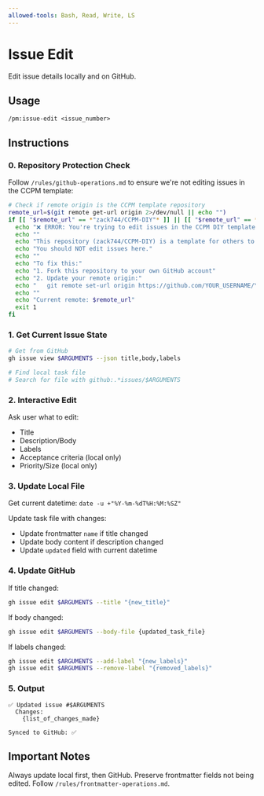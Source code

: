 ```yaml
---
allowed-tools: Bash, Read, Write, LS
---
```


# Issue Edit

Edit issue details locally and on GitHub.

## Usage
```
/pm:issue-edit <issue_number>
```

## Instructions

### 0. Repository Protection Check

Follow `/rules/github-operations.md` to ensure we're not editing issues in the CCPM template:

```bash
# Check if remote origin is the CCPM template repository
remote_url=$(git remote get-url origin 2>/dev/null || echo "")
if [[ "$remote_url" == *"zack744/CCPM-DIY"* ]] || [[ "$remote_url" == *"zack744/CCPM-DIY.git"* ]]; then
  echo "❌ ERROR: You're trying to edit issues in the CCPM DIY template repository!"
  echo ""
  echo "This repository (zack744/CCPM-DIY) is a template for others to use."
  echo "You should NOT edit issues here."
  echo ""
  echo "To fix this:"
  echo "1. Fork this repository to your own GitHub account"
  echo "2. Update your remote origin:"
  echo "   git remote set-url origin https://github.com/YOUR_USERNAME/YOUR_REPO.git"
  echo ""
  echo "Current remote: $remote_url"
  exit 1
fi
```

### 1. Get Current Issue State

```bash
# Get from GitHub
gh issue view $ARGUMENTS --json title,body,labels

# Find local task file
# Search for file with github:.*issues/$ARGUMENTS
```

### 2. Interactive Edit

Ask user what to edit:
- Title
- Description/Body
- Labels
- Acceptance criteria (local only)
- Priority/Size (local only)

### 3. Update Local File

Get current datetime: `date -u +"%Y-%m-%dT%H:%M:%SZ"`

Update task file with changes:
- Update frontmatter `name` if title changed
- Update body content if description changed
- Update `updated` field with current datetime

### 4. Update GitHub

If title changed:
```bash
gh issue edit $ARGUMENTS --title "{new_title}"
```

If body changed:
```bash
gh issue edit $ARGUMENTS --body-file {updated_task_file}
```

If labels changed:
```bash
gh issue edit $ARGUMENTS --add-label "{new_labels}"
gh issue edit $ARGUMENTS --remove-label "{removed_labels}"
```

### 5. Output

```
✅ Updated issue #$ARGUMENTS
  Changes:
    {list_of_changes_made}
  
Synced to GitHub: ✅
```

## Important Notes

Always update local first, then GitHub.
Preserve frontmatter fields not being edited.
Follow `/rules/frontmatter-operations.md`.
